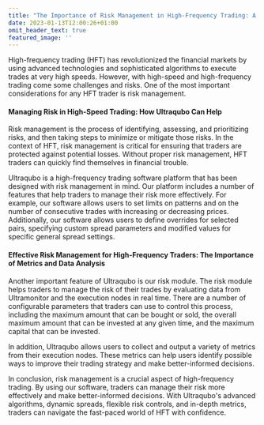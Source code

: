 ```yaml
---
title: "The Importance of Risk Management in High-Frequency Trading: A Look at Ultraqubo's Features"
date: 2023-01-13T12:00:26+01:00
omit_header_text: true
featured_image: ''
---
```


High-frequency trading (HFT) has revolutionized the financial markets by using advanced technologies and sophisticated algorithms to execute trades at very high speeds. However, with high-speed and high-frequency trading come some challenges and risks. One of the most important considerations for any HFT trader is risk management.

#### Managing Risk in High-Speed Trading: How Ultraqubo Can Help
Risk management is the process of identifying, assessing, and prioritizing risks, and then taking steps to minimize or mitigate those risks. In the context of HFT, risk management is critical for ensuring that traders are protected against potential losses. Without proper risk management, HFT traders can quickly find themselves in financial trouble.

Ultraqubo is a high-frequency trading software platform that has been designed with risk management in mind. Our platform includes a number of features that help traders to manage their risk more effectively. For example, our software allows users to set limits on patterns and on the number of consecutive trades with increasing or decreasing prices. Additionally, our software allows users to define overrides for selected pairs, specifying custom spread parameters and modified values for specific general spread settings.

#### Effective Risk Management for High-Frequency Traders: The Importance of Metrics and Data Analysis
Another important feature of Ultraqubo is our risk module. The risk module helps traders to manage the risk of their trades by evaluating data from Ultramonitor and the execution nodes in real time. There are a number of configurable parameters that traders can use to control this process, including the maximum amount that can be bought or sold, the overall maximum amount that can be invested at any given time, and the maximum capital that can be invested.

In addition, Ultraqubo allows users to collect and output a variety of metrics from their execution nodes. These metrics can help users identify possible ways to improve their trading strategy and make better-informed decisions.

In conclusion, risk management is a crucial aspect of high-frequency trading. By using our software, traders can manage their risk more effectively and make better-informed decisions. With Ultraqubo's advanced algorithms, dynamic spreads, flexible risk controls, and in-depth metrics, traders can navigate the fast-paced world of HFT with confidence.